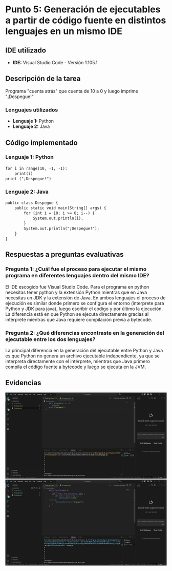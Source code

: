 # Punto 5: Generación de ejecutables a partir de código fuente en distintos lenguajes en un mismo IDE

## IDE utilizado
- **IDE:** Visual Studio Code - Versión 1.105.1

## Descripción de la tarea
Programa "cuenta atrás" que cuenta de 10 a 0 y luego imprime "¡Despegue!"

### Lenguajes utilizados
- **Lenguaje 1:** Python
- **Lenguaje 2:** Java

## Código implementado

### Lenguaje 1: Python
```[Python]
for i in range(10, -1, -1):
    print(i)
print ("¡Despegue!")
```

### Lenguaje 2: Java
```[Java]
public class Despegue {
    public static void main(String[] args) {
        for (int i = 10; i >= 0; i--) {
            System.out.println(i);
        }
        System.out.println("¡Despegue!");
    }
}
```

## Respuestas a preguntas evaluativas

### Pregunta 1: ¿Cuál fue el proceso para ejecutar el mismo programa en diferentes lenguajes dentro del mismo IDE?
El IDE escogido fue Visual Studio Code. Para el programa en python necesitas tener python y la extensión Python mientras que en Java necesitas un JDK y la extensión de Java. En ambos lenguajes el proceso de ejecución es similar donde primero se configura el entorno (interprete para Python y JDK para java), luego escribir el código y por último la ejecución. La diferencia está en que Python se ejecuta directamente gracias al intérprete mientras que Java requiere compilación previa a bytecode.

### Pregunta 2: ¿Qué diferencias encontraste en la generación del ejecutable entre los dos lenguajes?
La principal diferencia en la generación del ejecutable entre Python y Java es que Python no genera un archivo ejecutable independiente, ya que se interpreta directamente con el intérprete, mientras que Java primero compila el código fuente a bytecode y luego se ejecuta en la JVM.

## Evidencias
![Ejecución en lenguaje 1](capturas/punto5_lenguaje1_ejecucion.png)
![Ejecución en lenguaje 2](capturas/punto5_lenguaje2_ejecucion.png)